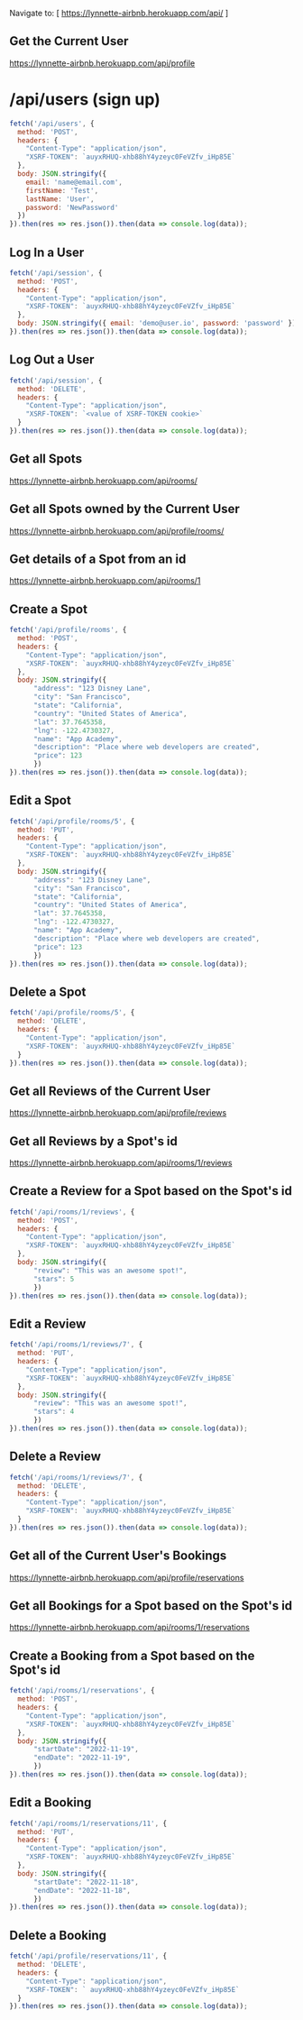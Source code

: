 Navigate to: [ https://lynnette-airbnb.herokuapp.com/api/ ]

## Get the Current User
https://lynnette-airbnb.herokuapp.com/api/profile


# /api/users (sign up)

```js
fetch('/api/users', {
  method: 'POST',
  headers: {
    "Content-Type": "application/json",
    "XSRF-TOKEN": `auyxRHUQ-xhb88hY4yzeyc0FeVZfv_iHp85E`
  },
  body: JSON.stringify({
    email: 'name@email.com',
    firstName: 'Test',
    lastName: 'User',
    password: 'NewPassword'
  })
}).then(res => res.json()).then(data => console.log(data));
```

## Log In a User
```js
fetch('/api/session', {
  method: 'POST',
  headers: {
    "Content-Type": "application/json",
    "XSRF-TOKEN": `auyxRHUQ-xhb88hY4yzeyc0FeVZfv_iHp85E`
  },
  body: JSON.stringify({ email: 'demo@user.io', password: 'password' })
}).then(res => res.json()).then(data => console.log(data));
```

## Log Out a User
```js
fetch('/api/session', {
  method: 'DELETE',
  headers: {
    "Content-Type": "application/json",
    "XSRF-TOKEN": `<value of XSRF-TOKEN cookie>`
  }
}).then(res => res.json()).then(data => console.log(data));
```

## Get all Spots
https://lynnette-airbnb.herokuapp.com/api/rooms/

## Get all Spots owned by the Current User
https://lynnette-airbnb.herokuapp.com/api/profile/rooms/

## Get details of a Spot from an id
https://lynnette-airbnb.herokuapp.com/api/rooms/1

## Create a Spot
```js
fetch('/api/profile/rooms', {
  method: 'POST',
  headers: {
    "Content-Type": "application/json",
    "XSRF-TOKEN": `auyxRHUQ-xhb88hY4yzeyc0FeVZfv_iHp85E`
  },
  body: JSON.stringify({
      "address": "123 Disney Lane",
      "city": "San Francisco",
      "state": "California",
      "country": "United States of America",
      "lat": 37.7645358,
      "lng": -122.4730327,
      "name": "App Academy",
      "description": "Place where web developers are created",
      "price": 123
      })
}).then(res => res.json()).then(data => console.log(data));
```

## Edit a Spot
```js
fetch('/api/profile/rooms/5', {
  method: 'PUT',
  headers: {
    "Content-Type": "application/json",
    "XSRF-TOKEN": `auyxRHUQ-xhb88hY4yzeyc0FeVZfv_iHp85E`
  },
  body: JSON.stringify({
      "address": "123 Disney Lane",
      "city": "San Francisco",
      "state": "California",
      "country": "United States of America",
      "lat": 37.7645358,
      "lng": -122.4730327,
      "name": "App Academy",
      "description": "Place where web developers are created",
      "price": 123
      })
}).then(res => res.json()).then(data => console.log(data));
```

## Delete a Spot
```js
fetch('/api/profile/rooms/5', {
  method: 'DELETE',
  headers: {
    "Content-Type": "application/json",
    "XSRF-TOKEN": `auyxRHUQ-xhb88hY4yzeyc0FeVZfv_iHp85E`
  }
}).then(res => res.json()).then(data => console.log(data));
```

## Get all Reviews of the Current User
https://lynnette-airbnb.herokuapp.com/api/profile/reviews

## Get all Reviews by a Spot's id
https://lynnette-airbnb.herokuapp.com/api/rooms/1/reviews

## Create a Review for a Spot based on the Spot's id
```js
fetch('/api/rooms/1/reviews', {
  method: 'POST',
  headers: {
    "Content-Type": "application/json",
    "XSRF-TOKEN": `auyxRHUQ-xhb88hY4yzeyc0FeVZfv_iHp85E`
  },
  body: JSON.stringify({
      "review": "This was an awesome spot!",
      "stars": 5
      })
}).then(res => res.json()).then(data => console.log(data));
```
## Edit a Review
```js
fetch('/api/rooms/1/reviews/7', {
  method: 'PUT',
  headers: {
    "Content-Type": "application/json",
    "XSRF-TOKEN": `auyxRHUQ-xhb88hY4yzeyc0FeVZfv_iHp85E`
  },
  body: JSON.stringify({
      "review": "This was an awesome spot!",
      "stars": 4
      })
}).then(res => res.json()).then(data => console.log(data));
```
## Delete a Review
```js
fetch('/api/rooms/1/reviews/7', {
  method: 'DELETE',
  headers: {
    "Content-Type": "application/json",
    "XSRF-TOKEN": `auyxRHUQ-xhb88hY4yzeyc0FeVZfv_iHp85E`
  }
}).then(res => res.json()).then(data => console.log(data));
```
## Get all of the Current User's Bookings
https://lynnette-airbnb.herokuapp.com/api/profile/reservations

## Get all Bookings for a Spot based on the Spot's id
https://lynnette-airbnb.herokuapp.com/api/rooms/1/reservations

## Create a Booking from a Spot based on the Spot's id
```js
fetch('/api/rooms/1/reservations', {
  method: 'POST',
  headers: {
    "Content-Type": "application/json",
    "XSRF-TOKEN": `auyxRHUQ-xhb88hY4yzeyc0FeVZfv_iHp85E`
  },
  body: JSON.stringify({
      "startDate": "2022-11-19",
      "endDate": "2022-11-19",
      })
}).then(res => res.json()).then(data => console.log(data));
```

## Edit a Booking
```js
fetch('/api/rooms/1/reservations/11', {
  method: 'PUT',
  headers: {
    "Content-Type": "application/json",
    "XSRF-TOKEN": `auyxRHUQ-xhb88hY4yzeyc0FeVZfv_iHp85E`
  },
  body: JSON.stringify({
      "startDate": "2022-11-18",
      "endDate": "2022-11-18",
      })
}).then(res => res.json()).then(data => console.log(data));
```
## Delete a Booking
```js
fetch('/api/profile/reservations/11', {
  method: 'DELETE',
  headers: {
    "Content-Type": "application/json",
    "XSRF-TOKEN": `	auyxRHUQ-xhb88hY4yzeyc0FeVZfv_iHp85E`
  }
}).then(res => res.json()).then(data => console.log(data));
```
